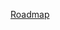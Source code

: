 <!--
layout: default
title: Road map
nav_order: 10
-->

[Roadmap](https://spacestationos.com/#roadmap)

